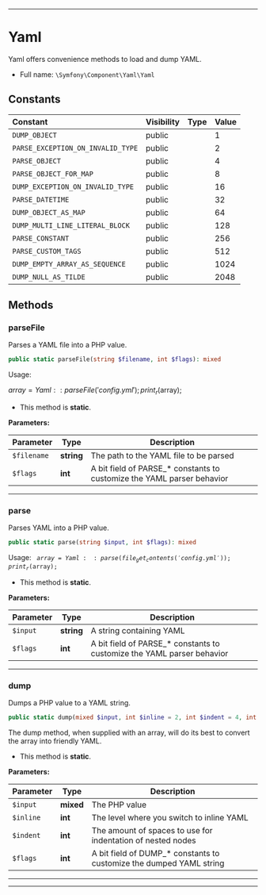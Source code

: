 ***

# Yaml

Yaml offers convenience methods to load and dump YAML.



* Full name: `\Symfony\Component\Yaml\Yaml`


## Constants

| Constant | Visibility | Type | Value |
|:---------|:-----------|:-----|:------|
|`DUMP_OBJECT`|public| |1|
|`PARSE_EXCEPTION_ON_INVALID_TYPE`|public| |2|
|`PARSE_OBJECT`|public| |4|
|`PARSE_OBJECT_FOR_MAP`|public| |8|
|`DUMP_EXCEPTION_ON_INVALID_TYPE`|public| |16|
|`PARSE_DATETIME`|public| |32|
|`DUMP_OBJECT_AS_MAP`|public| |64|
|`DUMP_MULTI_LINE_LITERAL_BLOCK`|public| |128|
|`PARSE_CONSTANT`|public| |256|
|`PARSE_CUSTOM_TAGS`|public| |512|
|`DUMP_EMPTY_ARRAY_AS_SEQUENCE`|public| |1024|
|`DUMP_NULL_AS_TILDE`|public| |2048|


## Methods


### parseFile

Parses a YAML file into a PHP value.

```php
public static parseFile(string $filename, int $flags): mixed
```

Usage:

$array = Yaml::parseFile('config.yml');
print_r($array);

* This method is **static**.




**Parameters:**

| Parameter | Type | Description |
|-----------|------|-------------|
| `$filename` | **string** | The path to the YAML file to be parsed |
| `$flags` | **int** | A bit field of PARSE_* constants to customize the YAML parser behavior |




***

### parse

Parses YAML into a PHP value.

```php
public static parse(string $input, int $flags): mixed
```

Usage:
<code>
 $array = Yaml::parse(file_get_contents('config.yml'));
 print_r($array);
</code>

* This method is **static**.




**Parameters:**

| Parameter | Type | Description |
|-----------|------|-------------|
| `$input` | **string** | A string containing YAML |
| `$flags` | **int** | A bit field of PARSE_* constants to customize the YAML parser behavior |




***

### dump

Dumps a PHP value to a YAML string.

```php
public static dump(mixed $input, int $inline = 2, int $indent = 4, int $flags): string
```

The dump method, when supplied with an array, will do its best
to convert the array into friendly YAML.

* This method is **static**.




**Parameters:**

| Parameter | Type | Description |
|-----------|------|-------------|
| `$input` | **mixed** | The PHP value |
| `$inline` | **int** | The level where you switch to inline YAML |
| `$indent` | **int** | The amount of spaces to use for indentation of nested nodes |
| `$flags` | **int** | A bit field of DUMP_* constants to customize the dumped YAML string |




***


***

